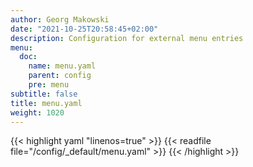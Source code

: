 ```yaml
---
author: Georg Makowski
date: "2021-10-25T20:58:45+02:00"
description: Configuration for external menu entries
menu:
  doc:
    name: menu.yaml
    parent: config
    pre: menu
subtitle: false
title: menu.yaml
weight: 1020
---
```


{{< highlight yaml "linenos=true" >}}
{{< readfile file="/config/_default/menu.yaml" >}}
{{< /highlight >}}
